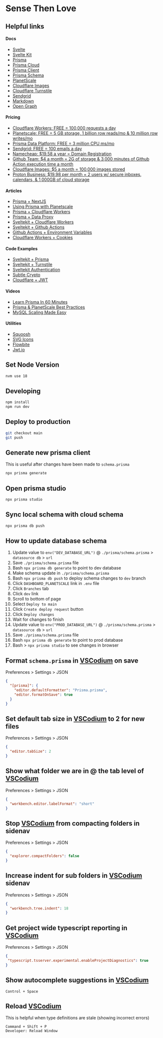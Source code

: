 # Sense Then Love

## Helpful links
#### Docs
- [Svelte](https://svelte.dev/docs)
- [Svelte Kit](https://kit.svelte.dev/docs/introduction)
- [Prisma](https://www.prisma.io/docs)
- [Prisma Cloud](https://www.prisma.io/docs/data-platform)
- [Prisma Client](https://www.prisma.io/docs/reference/api-reference/prisma-client-reference)
- [Prisma Schema](https://www.prisma.io/docs/concepts/components/prisma-schema)
- [PlanetScale](https://planetscale.com/docs)
- [Cloudflare Images](https://developers.cloudflare.com/images/)
- [Cloudflare Turnstile](https://developers.cloudflare.com/turnstile/)
- [Sendgrid](https://github.com/sendgrid/sendgrid-nodejs)
- [Markdown](https://www.markdownguide.org/basic-syntax)
- [Open Graph](https://ogp.me/)

#### Pricing
- [Cloudflare Workers: FREE = 100,000 requests a day](https://developers.cloudflare.com/workers/platform/pricing)
- [Planetscale: FREE = 5 GB storage, 1 billion row reads/mo & 10 million row writes/mo](https://planetscale.com/pricing)
- [Prisma Data Platform: FREE = 3 million CPU ms/mo](https://www.prisma.io/pricing)
- [Sendgrid: FREE = 100 emails a day](https://sendgrid.com/pricing/)
- [Namecheap: $19.58 a year = Domain Registration](https://www.namecheap.com/domains/)
- [Github Team: $4 a month = 2G of storage & 3,000 minutes of Github Action execution time a month](https://github.com/pricing)
- [Cloudflare Images: $5 a month = 100,000 images stored](https://www.cloudflare.com/products/cloudflare-images/)
- [Proton Business: $19.98 per month = 2 users w/ secure inboxes, calendars, & 1,000GB of cloud storage](https://proton.me/business/plans)

#### Articles
- [Prisma + NextJS](https://www.prisma.io/docs/guides/database/troubleshooting-orm/help-articles/nextjs-prisma-client-dev-practices)
- [Using Prisma with Planetscale](https://www.prisma.io/docs/guides/database/using-prisma-with-planetscale)
- [Prisma + Cloudflare Workers](https://www.prisma.io/docs/guides/deployment/deployment-guides/deploying-to-cloudflare-workers)
- [Prisma + Data Proxy](https://www.prisma.io/docs/data-platform/data-proxy)
- [Sveltekit + Cloudflare Workers](https://kit.svelte.dev/docs/adapter-cloudflare-workers)
- [Sveltekit + Github Actions](https://github.com/marketplace/actions/deploy-to-cloudflare-workers-with-wrangler)
- [Github Actions + Environment Variables](https://snyk.io/blog/how-to-use-github-actions-environment-variables/)
- [Cloudflare Workers + Cookies](https://talke.dev/setting-and-reading-cookies-within-cloudflare-workers)

#### Code Examples
- [Sveltekit + Prisma](https://github.com/prisma/prisma-examples/tree/latest/typescript/rest-sveltekit)
- [Sveltekit + Turnstile](https://github.com/ghostdevv/svelte-turnstile)
- [Sveltekit Authentication](https://github.com/huntabyte/sveltekit-protected-routes/tree/final-code)
- [Subtle Crypto](https://github.com/diafygi/webcrypto-examples#rsa-pss---generatekey)
- [Cloudflare + JWT](https://github.com/tsndr/cloudflare-worker-jwt/blob/76b7fcef2707225c9214fcba0c4e8d6498039daa/src/index.ts)

#### Videos
- [Learn Prisma In 60 Minutes](https://www.youtube.com/watch?v=RebA5J-rlwg)
- [Prisma & PlanetScale Best Practices](https://www.youtube.com/watch?v=iaHt5_hg44c)
- [MySQL Scaling Made Easy](https://planetscale.com/events/mysql-scaling-made-easy/thank-you)

#### Utilities
- [Squoosh](https://squoosh.app)
- [SVG Icons](https://icones.js.org/collection/all)
- [Flowbite](https://flowbite-svelte.com/)
- [Jwt.io](https://jwt.io/)

## Set Node Version
```bash
nvm use 18
```

## Developing
```bash
npm install
npm run dev
```

## Deploy to production
```bash
git checkout main
git push
```

## Generate new prisma client
This is useful after changes have been made to `schema.prisma`
```bash
npx prisma generate
```

## Open prisma studio
```bash
npx prisma studio
```

## Sync local schema with cloud schema
```bash
npx prisma db push
```

## How to update database schema
1. Update value to `env("DEV_DATABASE_URL")` @ `./prisma/schema.prisma` > `datasource db` > `url`
1. Save `./prisma/schema.prisma` file
1. Bash `npx prisma db generate` to point to dev database
1. Make schema update in `./prisma/schema.prisma`
1. Bash `npx prisma db push` to deploy schema changes to `dev` branch
1. Click `DASHBOARD_PLANETSCALE` link in `.env` file
1. Click `Branches` tab
1. Click `dev` link
1. Scroll to bottom of page
1. Select `Deploy to main`
1. Click `Create deploy request` button
1. Click `Deploy changes`
1. Wait for changes to finish
1. Update value to `env("PROD_DATABASE_URL")` @ `./prisma/schema.prisma` > `datasource db` > `url`
1. Save `./prisma/schema.prisma` file
1. Bash `npx prisma db generate` to point to prod database
1. Bash > `npx prisma studio` to see changes in browser


## Format `schema.prisma` in [VSCodium](https://vscodium.com/) on save
Preferences > Settings > JSON
```json
{
  "[prisma]": {
    "editor.defaultFormatter": "Prisma.prisma",
    "editor.formatOnSave": true
  }
}
```

## Set default tab size in [VSCodium](https://vscodium.com/) to 2 for new files
Preferences > Settings > JSON
```json
{
  "editor.tabSize": 2
}
```

## Show what folder we are in @ the tab level of [VSCodium](https://vscodium.com/)
Preferences > Settings > JSON
```json
{
  "workbench.editor.labelFormat": "short"
}
```

## Stop [VSCodium](https://vscodium.com/) from compacting folders in sidenav
Preferences > Settings > JSON
```json
{
  "explorer.compactFolders": false
}
```

## Increase indent for sub folders in [VSCodium](https://vscodium.com/) sidenav
Preferences > Settings > JSON
```json
{
  "workbench.tree.indent": 18
}
```

## Get project wide typescript reporting in [VSCodium](https://vscodium.com/)
Preferences > Settings > JSON
```json
{
 "typescript.tsserver.experimental.enableProjectDiagnostics": true
}
```

## Show autocomplete suggestions in [VSCodium](https://vscodium.com/)
```
Control + Space
```

## Reload [VSCodium](https://vscodium.com/)
This is helpful when type definitions are stale (showing incorrect errors)
```
Command + Shift + P
Developer: Reload Window
```
